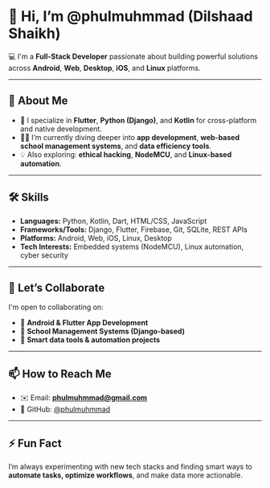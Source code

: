 # 👋 Hi, I’m @phulmuhmmad (Dilshaad Shaikh)

💻 I'm a **Full-Stack Developer** passionate about building powerful solutions across **Android**, **Web**, **Desktop**, **iOS**, and **Linux** platforms.

---

## 🚀 About Me  
- 🔧 I specialize in **Flutter**, **Python (Django)**, and **Kotlin** for cross-platform and native development.  
- 👨‍💻 I’m currently diving deeper into **app development**, **web-based school management systems**, and **data efficiency tools**.  
- 💡 Also exploring: **ethical hacking**, **NodeMCU**, and **Linux-based automation**.

---

## 🛠️ Skills  
- **Languages:** Python, Kotlin, Dart, HTML/CSS, JavaScript  
- **Frameworks/Tools:** Django, Flutter, Firebase, Git, SQLite, REST APIs  
- **Platforms:** Android, Web, iOS, Linux, Desktop  
- **Tech Interests:** Embedded systems (NodeMCU), Linux automation, cyber security

---

## 🤝 Let’s Collaborate  
I'm open to collaborating on:
- 📱 **Android & Flutter App Development**  
- 🏫 **School Management Systems (Django-based)**  
- 🧠 **Smart data tools & automation projects**

---

## 📫 How to Reach Me  
- ✉️ Email: **phulmuhmmad@gmail.com**  
- 💼 GitHub: [@phulmuhmmad](https://github.com/phulmuhmmad)

---

## ⚡ Fun Fact  
I’m always experimenting with new tech stacks and finding smart ways to **automate tasks, optimize workflows**, and make data more actionable.


